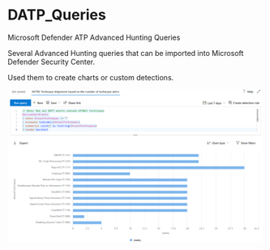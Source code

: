 # DATP_Queries
Microsoft Defender ATP Advanced Hunting Queries

Several Advanced Hunting queries that can be imported into Microsoft Defender Security Center.

Used them to create charts or custom detections.


![](Example.png)
